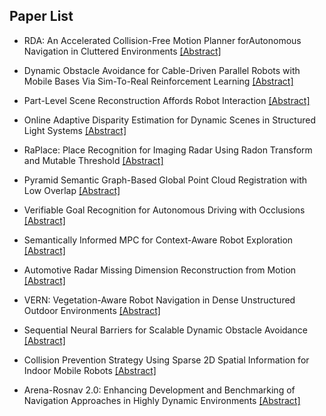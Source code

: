 ## Paper List

- RDA: An Accelerated Collision-Free Motion Planner forAutonomous Navigation in Cluttered Environments
[[Abstract]](https://events.infovaya.com/presentation?id=111707)

- Dynamic Obstacle Avoidance for Cable-Driven Parallel Robots with Mobile Bases Via Sim-To-Real Reinforcement Learning
[[Abstract]](https://events.infovaya.com/presentation?id=111710)

- Part-Level Scene Reconstruction Affords Robot Interaction
[[Abstract]](https://events.infovaya.com/presentation?id=111713)

- Online Adaptive Disparity Estimation for Dynamic Scenes in Structured Light Systems
[[Abstract]](https://events.infovaya.com/presentation?id=111716)

- RaPlace: Place Recognition for Imaging Radar Using Radon Transform and Mutable Threshold
[[Abstract]](https://events.infovaya.com/presentation?id=111719)

- Pyramid Semantic Graph-Based Global Point Cloud Registration with Low Overlap
[[Abstract]](https://events.infovaya.com/presentation?id=111722)

- Verifiable Goal Recognition for Autonomous Driving with Occlusions
[[Abstract]](https://events.infovaya.com/presentation?id=111725)

- Semantically Informed MPC for Context-Aware Robot Exploration
[[Abstract]](https://events.infovaya.com/presentation?id=111728)

- Automotive Radar Missing Dimension Reconstruction from Motion
[[Abstract]](https://events.infovaya.com/presentation?id=111731)

- VERN: Vegetation-Aware Robot Navigation in Dense Unstructured Outdoor Environments
[[Abstract]](https://events.infovaya.com/presentation?id=111734)

- Sequential Neural Barriers for Scalable Dynamic Obstacle Avoidance
[[Abstract]](https://events.infovaya.com/presentation?id=111737)

- Collision Prevention Strategy Using Sparse 2D Spatial Information for Indoor Mobile Robots
[[Abstract]](https://events.infovaya.com/presentation?id=111740)

- Arena-Rosnav 2.0: Enhancing Development and Benchmarking of Navigation Approaches in Highly Dynamic Environments
[[Abstract]](https://events.infovaya.com/presentation?id=111743)

